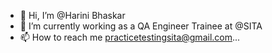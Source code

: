 - 👋 Hi, I’m @Harini Bhaskar
- 🌱 I’m currently working as a QA Engineer Trainee at @SITA
- 📫 How to reach me practicetestingsita@gmail.com...

<!---
HariniBhaskar/HariniBhaskar is a ✨ special ✨ repository because its `README.md` (this file) appears on your GitHub profile.
You can click the Preview link to take a look at your changes.
--->
